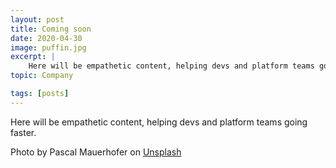 ```yaml
---
layout: post
title: Coming soon
date: 2020-04-30
image: puffin.jpg
excerpt: |
    Here will be empathetic content, helping devs and platform teams going faster.
topic: Company

tags: [posts]
---
```


Here will be empathetic content, helping devs and platform teams going faster.

Photo by Pascal Mauerhofer on [Unsplash](https://unsplash.com/photos/EKtrV8n4QFU)

